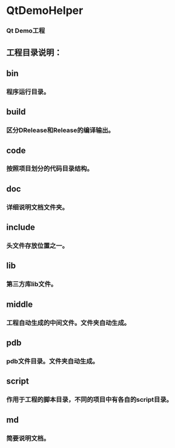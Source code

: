 # QtDemoHelper
### Qt Demo工程

## 工程目录说明：

## bin
### 程序运行目录。

## build
### 区分DRelease和Release的编译输出。


## code
### 按照项目划分的代码目录结构。


## doc
### 详细说明文档文件夹。


## include
### 头文件存放位置之一。


## lib
### 第三方库lib文件。


## middle
### 工程自动生成的中间文件。文件夹自动生成。


## pdb
### pdb文件目录。文件夹自动生成。


## script
### 作用于工程的脚本目录，不同的项目中有各自的script目录。


## md
### 简要说明文档。


